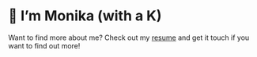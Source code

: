 # 👋 I’m Monika (with a K) 

Want to find more about me? Check out my [resume](https://monika-with-a-k.github.io/) and get it touch if you want to find out more!

<!---
monika-with-a-k/monika-with-a-k is a ✨ special ✨ repository because its `README.md` (this file) appears on your GitHub profile.
You can click the Preview link to take a look at your changes.
--->
